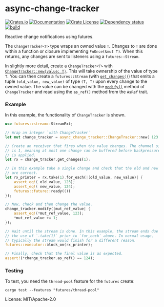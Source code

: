 # async-change-tracker


[![Crates.io](https://img.shields.io/crates/v/async-change-tracker.svg)](https://crates.io/crates/async-change-tracker)
[![Documentation](https://docs.rs/async-change-tracker/badge.svg)](https://docs.rs/async-change-tracker/)
[![Crate License](https://img.shields.io/crates/l/async-change-tracker.svg)](https://crates.io/crates/async-change-tracker)
[![Dependency status](https://deps.rs/repo/github/astraw/async-change-tracker/status.svg)](https://deps.rs/repo/github/astraw/async-change-tracker)
[![build](https://github.com/astraw/async-change-tracker/workflows/build/badge.svg?branch=main)](https://github.com/astraw/async-change-tracker/actions?query=branch%3Amain)


Reactive change notifications using futures.

The `ChangeTracker<T>` type wraps an owned value `T`. Changes to `T` are
done within a function or closure implementing `FnOnce(&mut T)`. When this
returns, any changes are sent to listeners using a `futures::Stream`.

In slightly more detail, create a `ChangeTracker<T>` with
[`ChangeTracker::new(value: T)`](struct.ChangeTracker.html#method.new). This
will take ownership of the value of type `T`. You can then create a
`futures::Stream` (with
[`get_changes()`](struct.ChangeTracker.html#method.get_changes)) that emits
a tuple `(old_value, new_value)` of type `(T, T)` upon every change to the
owned value. The value can be changed with the
[`modify()`](struct.ChangeTracker.html#method.modify) method of
`ChangeTracker` and read using the `as_ref()` method from the `AsRef` trait.

### Example

In this example, the functionality of `ChangeTracker` is shown.

```rust
use futures::stream::StreamExt;

// Wrap an integer `with ChangeTracker`
let mut change_tracker = async_change_tracker::ChangeTracker::new( 123 );

// Create an receiver that fires when the value changes. The channel size
// is 1, meaning at most one change can be buffered before backpressure
// is applied.
let rx = change_tracker.get_changes(1);

// In this example take a single change and check that the old and new value
// are correct.
let rx_printer = rx.take(1).for_each(|(old_value, new_value)| {
    assert_eq!( old_value, 123);
    assert_eq!( new_value, 124);
    futures::future::ready(())
});

// Now, check and then change the value.
change_tracker.modify(|mut_ref_value| {
    assert_eq!(*mut_ref_value, 123);
    *mut_ref_value += 1;
});

// Wait until the stream is done. In this example, the stream ends due to
// the use of `.take(1)` prior to `for_each` above. In normal usage,
// typically the stream would finish for a different reason.
futures::executor::block_on(rx_printer);

// Finally, check that the final value is as expected.
assert!(*change_tracker.as_ref() == 124);
```

### Testing

To test, you need the `thread-pool` feature for the `futures` create:

```
cargo test --features "futures/thread-pool"
```

License: MIT/Apache-2.0
